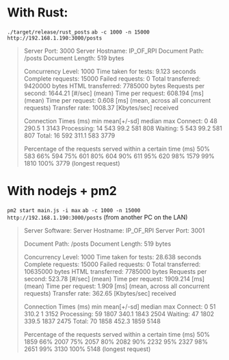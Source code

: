 # With Rust:
`./target/release/rust_posts`
`ab -c 1000 -n 15000 http://192.168.1.190:3000/posts`

> Server Port:            3000
> Server Hostname:        IP_OF_RPI
> Document Path:          /posts
> Document Length:        519 bytes
> 
> Concurrency Level:      1000
> Time taken for tests:   9.123 seconds
> Complete requests:      15000
> Failed requests:        0
> Total transferred:      9420000 bytes
> HTML transferred:       7785000 bytes
> Requests per second:    1644.21 [#/sec] (mean)
> Time per request:       608.194 [ms] (mean)
> Time per request:       0.608 [ms] (mean, across all concurrent requests)
> Transfer rate:          1008.37 [Kbytes/sec] received
> 
> Connection Times (ms)
>               min  mean[+/-sd] median   max
> Connect:        0   48 290.5      1    3143
> Processing:    14  543  99.2    581     808
> Waiting:        5  543  99.2    581     807
> Total:         16  592 311.1    583    3779
> 
> Percentage of the requests served within a certain time (ms)
>   50%    583
>   66%    594
>   75%    601
>   80%    604
>   90%    611
>   95%    620
>   98%   1579
>   99%   1810
>  100%   3779 (longest request)




# With nodejs + pm2
`pm2 start main.js -i max`
`ab -c 1000 -n 15000 http://192.168.1.190:3000/posts` (from another PC on the LAN)

> Server Software:
> Server Hostname:        IP_OF_RPI
> Server Port:            3001
> 
> Document Path:          /posts
> Document Length:        519 bytes
> 
> Concurrency Level:      1000
> Time taken for tests:   28.638 seconds
> Complete requests:      15000
> Failed requests:        0
> Total transferred:      10635000 bytes
> HTML transferred:       7785000 bytes
> Requests per second:    523.78 [#/sec] (mean)
> Time per request:       1909.214 [ms] (mean)
> Time per request:       1.909 [ms] (mean, across all concurrent requests)
> Transfer rate:          362.65 [Kbytes/sec] received
> 
> Connection Times (ms)
>               min  mean[+/-sd] median   max
> Connect:        0   51 310.2      1    3152
> Processing:    59 1807 340.1   1843    2504
> Waiting:       47 1802 339.5   1837    2475
> Total:         70 1858 452.3   1859    5148
> 
> Percentage of the requests served within a certain time (ms)
>   50%   1859
>   66%   2007
>   75%   2057
>   80%   2082
>   90%   2232
>   95%   2327
>   98%   2651
>   99%   3130
>  100%   5148 (longest request)

